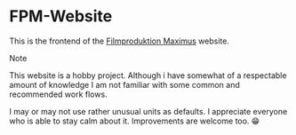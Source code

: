 # FPM-Website
This is the frontend of the [Filmproduktion Maximus](https://fpm-studio.de/) website.

> [!NOTE]
> This website is a hobby project. Although i have somewhat of a respectable amount of knowledge I am not familiar with some common and recommended work flows.

I may or may not use rather unusual units as defaults. I appreciate everyone who is able to stay calm about it. Improvements are welcome too. 😁